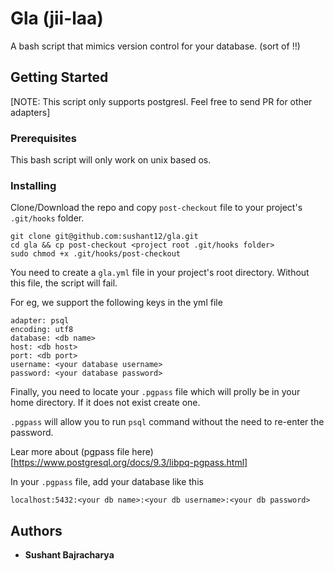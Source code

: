 # Gla (jii-laa)

A bash script that mimics version control for your database. (sort of !!)

## Getting Started

[NOTE: This script only supports postgresl. Feel free to send PR for other adapters]

### Prerequisites

This bash script will only work on unix based os.

### Installing

Clone/Download the repo and copy `post-checkout` file to your project's `.git/hooks` folder.

```
git clone git@github.com:sushant12/gla.git
cd gla && cp post-checkout <project root .git/hooks folder>
sudo chmod +x .git/hooks/post-checkout
```

You need to create a `gla.yml` file in your project's root directory. Without this file, the script will fail.

For eg, we support the following keys in the yml file

```
adapter: psql
encoding: utf8
database: <db name>
host: <db host>
port: <db port>
username: <your database username>
password: <your database password>
```

Finally, you need to locate your `.pgpass` file which will prolly be in your home directory. If it does not exist create one.

`.pgpass` will allow you to run `psql` command without the need to re-enter the password.

Lear more about (pgpass file here)[https://www.postgresql.org/docs/9.3/libpq-pgpass.html]

In your `.pgpass` file, add your database like this

```
localhost:5432:<your db name>:<your db username>:<your db password>
```


## Authors

* **Sushant Bajracharya** 

